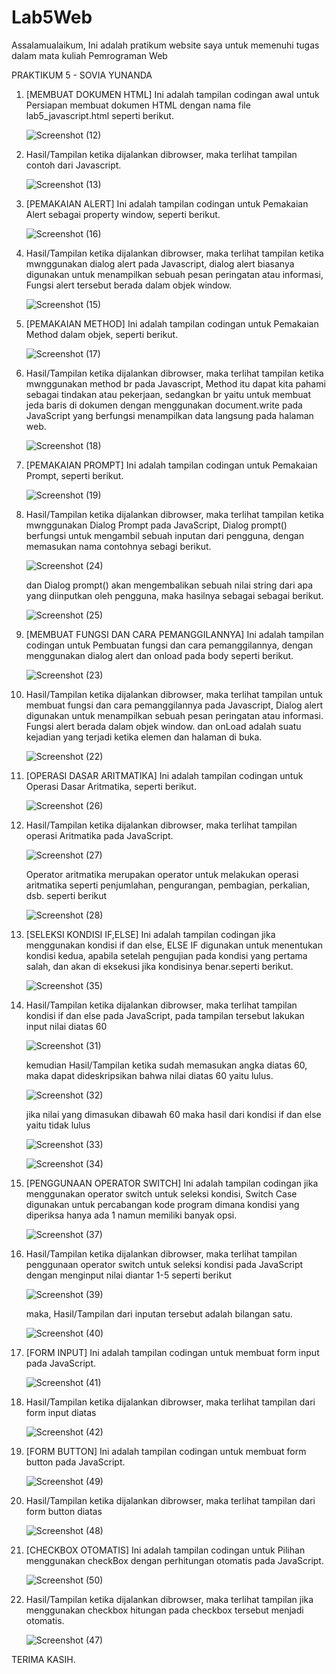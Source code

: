 # Lab5Web
Assalamualaikum, Ini adalah pratikum website saya untuk memenuhi tugas dalam mata kuliah Pemrograman Web

PRAKTIKUM 5 - SOVIA YUNANDA

1. [MEMBUAT DOKUMEN HTML] Ini adalah tampilan codingan awal untuk Persiapan membuat dokumen HTML dengan nama file lab5_javascript.html seperti berikut.

    ![Screenshot (12)](https://user-images.githubusercontent.com/59770620/116409446-0ccbb100-a85e-11eb-953f-c0a41c733a03.png)
    
2. Hasil/Tampilan ketika dijalankan dibrowser, maka terlihat tampilan contoh dari Javascript.
    
    ![Screenshot (13)](https://user-images.githubusercontent.com/59770620/116409669-456b8a80-a85e-11eb-9d52-d0fbf8d572e8.png)
    
3. [PEMAKAIAN ALERT] Ini adalah tampilan codingan untuk Pemakaian Alert sebagai property window, seperti berikut.

    ![Screenshot (16)](https://user-images.githubusercontent.com/59770620/116410152-b0b55c80-a85e-11eb-8427-0f704f92a89a.png)
    
4. Hasil/Tampilan ketika dijalankan dibrowser, maka terlihat tampilan ketika mwnggunakan dialog alert pada Javascript, dialog alert biasanya digunakan untuk menampilkan sebuah        pesan peringatan atau informasi, Fungsi alert tersebut berada dalam objek window.

    ![Screenshot (15)](https://user-images.githubusercontent.com/59770620/116410561-1ace0180-a85f-11eb-98f9-e16d7b2ec03d.png)
    
5. [PEMAKAIAN METHOD] Ini adalah tampilan codingan untuk Pemakaian Method dalam objek, seperti berikut.

    ![Screenshot (17)](https://user-images.githubusercontent.com/59770620/116410845-5cf74300-a85f-11eb-807c-5043a4b180cb.png)
    
6. Hasil/Tampilan ketika dijalankan dibrowser, maka terlihat tampilan ketika mwnggunakan method br pada Javascript, Method itu dapat kita pahami sebagai tindakan atau pekerjaan,    sedangkan br yaitu untuk membuat jeda baris di dokumen dengan menggunakan document.write pada JavaScript yang berfungsi menampilkan data langsung pada halaman web.

    ![Screenshot (18)](https://user-images.githubusercontent.com/59770620/116411757-32f25080-a860-11eb-9501-90649b070101.png)
    
7. [PEMAKAIAN PROMPT] Ini adalah tampilan codingan untuk Pemakaian Prompt, seperti berikut.
    
    ![Screenshot (19)](https://user-images.githubusercontent.com/59770620/116411980-6b922a00-a860-11eb-8358-3345ce99f59b.png)
    
8. Hasil/Tampilan ketika dijalankan dibrowser, maka terlihat tampilan ketika mwnggunakan Dialog Prompt pada JavaScript, Dialog prompt() berfungsi untuk mengambil sebuah inputan    dari pengguna, dengan memasukan nama contohnya sebagi berikut.

    ![Screenshot (24)](https://user-images.githubusercontent.com/59770620/116412865-47831880-a861-11eb-914b-add6875ed527.png)
    
    dan Dialog prompt() akan mengembalikan sebuah nilai string dari apa yang diinputkan oleh pengguna, maka hasilnya sebagai sebagai berikut.
    
      ![Screenshot (25)](https://user-images.githubusercontent.com/59770620/116413210-9af56680-a861-11eb-9cae-123f06a46079.png)
      
9. [MEMBUAT FUNGSI DAN CARA PEMANGGILANNYA]  Ini adalah tampilan codingan untuk Pembuatan fungsi dan cara pemanggilannya, dengan menggunakan dialog alert dan onload pada body      seperti berikut.

    ![Screenshot (23)](https://user-images.githubusercontent.com/59770620/116413530-e871d380-a861-11eb-957f-b1181f5c8438.png)
    
10. Hasil/Tampilan ketika dijalankan dibrowser, maka terlihat tampilan untuk membuat fungsi dan cara pemanggilannya pada Javascript, Dialog alert digunakan untuk                     menampilkan sebuah pesan peringatan atau informasi. Fungsi alert berada dalam objek window. dan onLoad adalah suatu kejadian yang terjadi ketika elemen dan halaman di buka.
    
      ![Screenshot (22)](https://user-images.githubusercontent.com/59770620/116414632-d04e8400-a862-11eb-8edc-3d80c2896289.png)
      
11. [OPERASI DASAR ARITMATIKA] Ini adalah tampilan codingan untuk Operasi Dasar Aritmatika, seperti berikut.    

     ![Screenshot (26)](https://user-images.githubusercontent.com/59770620/116510593-59130180-a8ef-11eb-87cf-e2bb4da2bf83.png)
     
12. Hasil/Tampilan ketika dijalankan dibrowser, maka terlihat tampilan operasi Aritmatika pada JavaScript.

     ![Screenshot (27)](https://user-images.githubusercontent.com/59770620/116510860-ca52b480-a8ef-11eb-8783-b0932f5b92c1.png)
     
     Operator aritmatika merupakan operator untuk melakukan operasi aritmatika seperti penjumlahan, pengurangan, pembagian, perkalian, dsb. seperti berikut
     
     ![Screenshot (28)](https://user-images.githubusercontent.com/59770620/116511283-6ed4f680-a8f0-11eb-87b4-cc2f865a4ae4.png)

     
13. [SELEKSI KONDISI IF,ELSE] Ini adalah tampilan codingan jika menggunakan kondisi if dan else, ELSE IF digunakan untuk menentukan kondisi kedua, apabila setelah pengujian pada     kondisi yang pertama salah, dan akan di eksekusi jika kondisinya benar.seperti berikut.

      ![Screenshot (35)](https://user-images.githubusercontent.com/59770620/116511435-a5127600-a8f0-11eb-8e23-36e501410c0a.png)
      
14. Hasil/Tampilan ketika dijalankan dibrowser, maka terlihat tampilan kondisi if dan else pada JavaScript, pada tampilan tersebut lakukan input nilai diatas 60
     
     ![Screenshot (31)](https://user-images.githubusercontent.com/59770620/116511911-64672c80-a8f1-11eb-8602-47ef1481b91b.png)
     
     kemudian Hasil/Tampilan ketika sudah memasukan angka diatas 60, maka dapat dideskripsikan bahwa nilai diatas 60 yaitu lulus.
     
     ![Screenshot (32)](https://user-images.githubusercontent.com/59770620/116512229-e48d9200-a8f1-11eb-8ece-02181818b9e6.png)
     
     jika nilai yang dimasukan dibawah 60 maka hasil dari kondisi if dan else yaitu tidak lulus
     
     ![Screenshot (33)](https://user-images.githubusercontent.com/59770620/116512434-3cc49400-a8f2-11eb-81a8-7cc858635137.png)
     
     ![Screenshot (34)](https://user-images.githubusercontent.com/59770620/116512473-4b12b000-a8f2-11eb-88a4-2b4c692375e0.png)

15. [PENGGUNAAN OPERATOR SWITCH] Ini adalah tampilan codingan jika menggunakan operator switch untuk seleksi kondisi, Switch Case digunakan untuk percabangan kode program dimana     kondisi yang diperiksa hanya ada 1 namun memiliki banyak opsi. 

     ![Screenshot (37)](https://user-images.githubusercontent.com/59770620/116512794-c6746180-a8f2-11eb-884d-b0b0a7d9a88f.png)
     
16. Hasil/Tampilan ketika dijalankan dibrowser, maka terlihat tampilan penggunaan operator switch untuk seleksi kondisi pada JavaScript dengan menginput nilai diantar 1-5           seperti berikut

     ![Screenshot (39)](https://user-images.githubusercontent.com/59770620/116513104-47335d80-a8f3-11eb-8228-4e9a6468c3e6.png)
     
     maka, Hasil/Tampilan dari inputan tersebut adalah bilangan satu.
     
     ![Screenshot (40)](https://user-images.githubusercontent.com/59770620/116513268-85308180-a8f3-11eb-91a5-aa8318dd381c.png)
     
17. [FORM INPUT] Ini adalah tampilan codingan untuk membuat form input pada JavaScript.

     ![Screenshot (41)](https://user-images.githubusercontent.com/59770620/116513466-d476b200-a8f3-11eb-8f82-cdc1c2ce60f8.png)
     
18. Hasil/Tampilan ketika dijalankan dibrowser, maka terlihat tampilan dari form input diatas

     ![Screenshot (42)](https://user-images.githubusercontent.com/59770620/116513726-37684900-a8f4-11eb-9e20-c837fbe84cd5.png)
     
19. [FORM BUTTON] Ini adalah tampilan codingan untuk membuat form button pada JavaScript.

     ![Screenshot (49)](https://user-images.githubusercontent.com/59770620/116514000-98901c80-a8f4-11eb-8c78-16345be79d09.png)
     
20. Hasil/Tampilan ketika dijalankan dibrowser, maka terlihat tampilan dari form button diatas
     
     ![Screenshot (48)](https://user-images.githubusercontent.com/59770620/116514268-ff153a80-a8f4-11eb-9ce9-e4317c465eda.png)
     
21. [CHECKBOX OTOMATIS] Ini adalah tampilan codingan untuk Pilihan menggunakan checkBox dengan perhitungan otomatis pada JavaScript.

     ![Screenshot (50)](https://user-images.githubusercontent.com/59770620/116514493-4d2a3e00-a8f5-11eb-9e9f-3b7050cf8fa7.png)
     
22. Hasil/Tampilan ketika dijalankan dibrowser, maka terlihat tampilan jika menggunakan checkbox hitungan pada checkbox tersebut menjadi otomatis.

     ![Screenshot (47)](https://user-images.githubusercontent.com/59770620/116514689-9084ac80-a8f5-11eb-8994-7c70d2582acf.png)


TERIMA KASIH.


















